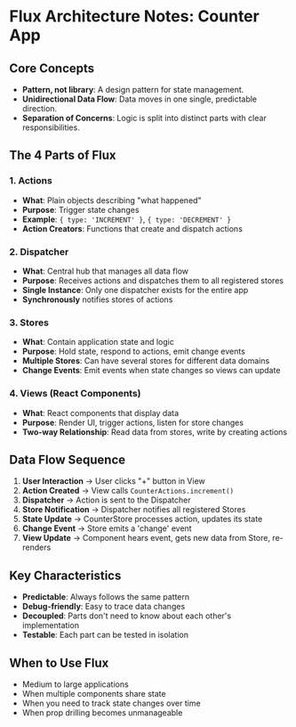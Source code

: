 # Flux Architecture Notes: Counter App

## Core Concepts
- **Pattern, not library**: A design pattern for state management.
- **Unidirectional Data Flow**: Data moves in one single, predictable direction.
- **Separation of Concerns**: Logic is split into distinct parts with clear responsibilities.

## The 4 Parts of Flux

### 1. Actions
- **What**: Plain objects describing "what happened"
- **Purpose**: Trigger state changes
- **Example**: `{ type: 'INCREMENT' }`, `{ type: 'DECREMENT' }`
- **Action Creators**: Functions that create and dispatch actions

### 2. Dispatcher
- **What**: Central hub that manages all data flow
- **Purpose**: Receives actions and dispatches them to all registered stores
- **Single Instance**: Only one dispatcher exists for the entire app
- **Synchronously** notifies stores of actions

### 3. Stores
- **What**: Contain application state and logic
- **Purpose**: Hold state, respond to actions, emit change events
- **Multiple Stores**: Can have several stores for different data domains
- **Change Events**: Emit events when state changes so views can update

### 4. Views (React Components)
- **What**: React components that display data
- **Purpose**: Render UI, trigger actions, listen for store changes
- **Two-way Relationship**: Read data from stores, write by creating actions

## Data Flow Sequence

1. **User Interaction** → User clicks "+" button in View
2. **Action Created** → View calls `CounterActions.increment()`
3. **Dispatcher** → Action is sent to the Dispatcher
4. **Store Notification** → Dispatcher notifies all registered Stores
5. **State Update** → CounterStore processes action, updates its state
6. **Change Event** → Store emits a 'change' event
7. **View Update** → Component hears event, gets new data from Store, re-renders

## Key Characteristics
- **Predictable**: Always follows the same pattern
- **Debug-friendly**: Easy to trace data changes
- **Decoupled**: Parts don't need to know about each other's implementation
- **Testable**: Each part can be tested in isolation

## When to Use Flux
- Medium to large applications
- When multiple components share state
- When you need to track state changes over time
- When prop drilling becomes unmanageable